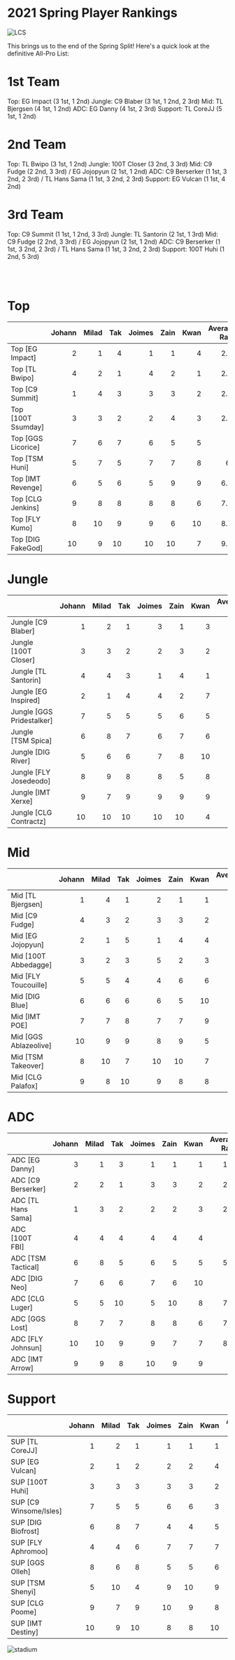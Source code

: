 # 2021 Spring Player Rankings

![LCS](images/LCS_image.jpeg)
<br/>

This brings us to the end of the Spring Split!  Here's a quick look at the definitive All-Pro List:

# **1st Team**
Top: EG Impact (3 1st, 1 2nd)
Jungle: C9 Blaber (3 1st, 1 2nd, 2 3rd)
Mid: TL Bjergsen (4 1st, 1 2nd)
ADC: EG Danny (4 1st, 2 3rd)
Support: TL CoreJJ (5 1st, 1 2nd)

# **2nd Team**
Top: TL Bwipo (3 1st, 1 2nd)
Jungle: 100T Closer (3 2nd, 3 3rd)
Mid: C9 Fudge (2 2nd, 3 3rd) / EG Jojopyun (2 1st, 1 2nd)
ADC: C9 Berserker (1 1st, 3 2nd, 2 3rd) / TL Hans Sama (1 1st, 3 2nd, 2 3rd)
Support: EG Vulcan (1 1st, 4 2nd)

# **3rd Team**
Top: C9 Summit (1 1st, 1 2nd, 3 3rd)
Jungle: TL Santorin (2 1st, 1 3rd)
Mid: C9 Fudge (2 2nd, 3 3rd) / EG Jojopyun (2 1st, 1 2nd)
ADC: C9 Berserker (1 1st, 3 2nd, 2 3rd) / TL Hans Sama (1 1st, 3 2nd, 2 3rd)
Support: 100T Huhi (1 2nd, 5 3rd)

<br/><br/>
# **Top**
|                    |   Johann |   Milad |   Tak |   Joimes |   Zain |   Kwan |   Average Rank |   Lowest |   Highest |
|:-------------------|---------:|--------:|------:|---------:|-------:|-------:|---------------:|----------:|---------:|
| Top [EG Impact]    |        2 |       1 |     4 |        1 |      1 |      4 |        2.17 |         4 |        1 |
| Top [TL Bwipo]     |        4 |       2 |     1 |        4 |      2 |      1 |        2.33 |         4 |        1 |
| Top [C9 Summit]    |        1 |       4 |     3 |        3 |      3 |      2 |        2.67 |         4 |        1 |
| Top [100T Ssumday] |        3 |       3 |     2 |        2 |      4 |      3 |        2.83 |         4 |        2 |
| Top [GGS Licorice] |        7 |       6 |     7 |        6 |      5 |      5 |        6       |         7 |        5 |
| Top [TSM Huni]     |        5 |       7 |     5 |        7 |      7 |      8 |        6.5     |         8 |        5 |
| Top [IMT Revenge]  |        6 |       5 |     6 |        5 |      9 |      9 |        6.67 |         9 |        5 |
| Top [CLG Jenkins]  |        9 |       8 |     8 |        8 |      8 |      6 |        7.83 |         9 |        6 |
| Top [FLY Kumo]     |        8 |      10 |     9 |        9 |      6 |     10 |        8.67 |        10 |        6 |
| Top [DIG FakeGod]  |       10 |       9 |    10 |       10 |     10 |      7 |        9.33 |        10 |        7 |


# **Jungle**

|                           |   Johann |   Milad |   Tak |   Joimes |   Zain |   Kwan |   Average Rank |   Lowest |   Highest |
|:--------------------------|---------:|--------:|------:|---------:|-------:|-------:|---------------:|----------:|---------:|
| Jungle [C9 Blaber]        |        1 |       2 |     1 |        3 |      1 |      3 |        1.83 |         3 |        1 |
| Jungle [100T Closer]      |        3 |       3 |     2 |        2 |      3 |      2 |        2.5     |         3 |        2 |
| Jungle [TL Santorin]      |        4 |       4 |     3 |        1 |      4 |      1 |        2.83 |         4 |        1 |
| Jungle [EG Inspired]      |        2 |       1 |     4 |        4 |      2 |      7 |        3.33 |         7 |        1 |
| Jungle [GGS Pridestalker] |        7 |       5 |     5 |        5 |      6 |      5 |        5.5     |         7 |        5 |
| Jungle [TSM Spica]        |        6 |       8 |     7 |        6 |      7 |      6 |        6.67 |         8 |        6 |
| Jungle [DIG River]        |        5 |       6 |     6 |        7 |      8 |     10 |        7       |        10 |        5 |
| Jungle [FLY Josedeodo]    |        8 |       9 |     8 |        8 |      5 |      8 |        7.67 |         9 |        5 |
| Jungle [IMT Xerxe]        |        9 |       7 |     9 |        9 |      9 |      9 |        8.67 |         9 |        7 |
| Jungle [CLG Contractz]    |       10 |      10 |    10 |       10 |     10 |      4 |        9       |        10 |        4 |


# **Mid**

|                       |   Johann |   Milad |   Tak |   Joimes |   Zain |   Kwan |   Average Rank |   Lowest |   Highest |
|:----------------------|---------:|--------:|------:|---------:|-------:|-------:|---------------:|----------:|---------:|
| Mid [TL Bjergsen]     |        1 |       4 |     1 |        2 |      1 |      1 |        1.67 |         4 |        1 |
| Mid [C9 Fudge]        |        4 |       3 |     2 |        3 |      3 |      2 |        2.83 |         4 |        2 |
| Mid [EG Jojopyun]     |        2 |       1 |     5 |        1 |      4 |      4 |        2.83 |         5 |        1 |
| Mid [100T Abbedagge]  |        3 |       2 |     3 |        5 |      2 |      3 |        3       |         5 |        2 |
| Mid [FLY Toucouille]  |        5 |       5 |     4 |        4 |      6 |      6 |        5       |         6 |        4 |
| Mid [DIG Blue]        |        6 |       6 |     6 |        6 |      5 |     10 |        6.5     |        10 |        5 |
| Mid [IMT POE]         |        7 |       7 |     8 |        7 |      7 |      9 |        7.5     |         9 |        7 |
| Mid [GGS Ablazeolive] |       10 |       9 |     9 |        8 |      9 |      5 |        8.33 |        10 |        5 |
| Mid [TSM Takeover]    |        8 |      10 |     7 |       10 |     10 |      7 |        8.67|        10 |        7 |
| Mid [CLG Palafox]     |        9 |       8 |    10 |        9 |      8 |      8 |        8.67 |        10 |        8 |


# **ADC**

|                    |   Johann |   Milad |   Tak |   Joimes |   Zain |   Kwan |   Average Rank |   Lowest |   Highest |
|:-------------------|---------:|--------:|------:|---------:|-------:|-------:|---------------:|----------:|---------:|
| ADC [EG Danny]     |        3 |       1 |     3 |        1 |      1 |      1 |        1.66 |         3 |        1 |
| ADC [C9 Berserker] |        2 |       2 |     1 |        3 |      3 |      2 |        2.17 |         3 |        1 |
| ADC [TL Hans Sama] |        1 |       3 |     2 |        2 |      2 |      3 |        2.17|         3 |        1 |
| ADC [100T FBI]     |        4 |       4 |     4 |        4 |      4 |      4 |        4       |         4 |        4 |
| ADC [TSM Tactical] |        6 |       8 |     5 |        6 |      5 |      5 |        5.83 |         8 |        5 |
| ADC [DIG Neo]      |        7 |       6 |     6 |        7 |      6 |     10 |        7       |        10 |        6 |
| ADC [CLG Luger]    |        5 |       5 |    10 |        5 |     10 |      8 |        7.17 |        10 |        5 |
| ADC [GGS Lost]     |        8 |       7 |     7 |        8 |      8 |      6 |        7.33 |         8 |        6 |
| ADC [FLY Johnsun]  |       10 |      10 |     9 |        9 |      7 |      7 |        8.67 |        10 |        7 |
| ADC [IMT Arrow]    |        9 |       9 |     8 |       10 |      9 |      9 |        9       |        10 |        8 |


# **Support**

|                        |   Johann |   Milad |   Tak |   Joimes |   Zain |   Kwan |   Average Rank |   Lowest |   Highest |
|:-----------------------|---------:|--------:|------:|---------:|-------:|-------:|---------------:|----------:|---------:|
| SUP [TL CoreJJ]        |        1 |       2 |     1 |        1 |      1 |      1 |        1.17 |         2 |        1 |
| SUP [EG Vulcan]        |        2 |       1 |     2 |        2 |      2 |      4 |        2.17 |         4 |        1 |
| SUP [100T Huhi]        |        3 |       3 |     3 |        3 |      3 |      2 |        2.83 |         3 |        2 |
| SUP [C9 Winsome/Isles] |        7 |       5 |     5 |        6 |      6 |      3 |        5.33 |         7 |        3 |
| SUP [DIG Biofrost]     |        6 |       8 |     7 |        4 |      4 |      5 |        5.67 |         8 |        4 |
| SUP [FLY Aphromoo]     |        4 |       4 |     6 |        7 |      7 |      7 |        5.83 |         7 |        4 |
| SUP [GGS Olleh]        |        8 |       6 |     8 |        5 |      5 |      6 |        6.33 |         8 |        5 |
| SUP [TSM Shenyi]       |        5 |      10 |     4 |        9 |     10 |      9 |        7.83 |        10 |        4 |
| SUP [CLG Poome]        |        9 |       7 |     9 |       10 |      9 |      8 |        8.67 |        10 |        7 |
| SUP [IMT Destiny]      |       10 |       9 |    10 |        8 |      8 |     10 |        9.17|        10 |        8 |


![stadium](images/LCS_stadium.jpg)
